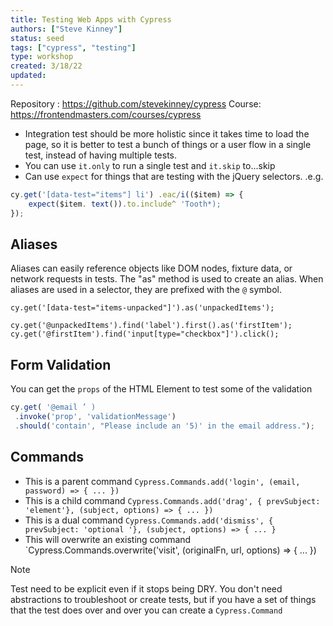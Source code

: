 ```yaml
---
title: Testing Web Apps with Cypress
authors: ["Steve Kinney"]
status: seed
tags: ["cypress", "testing"]
type: workshop
created: 3/18/22
updated:
---
```


Repository : https://github.com/stevekinney/cypress
Course: https://frontendmasters.com/courses/cypress

- Integration test should be more holistic since it takes time to load the page, so it is better to test a bunch of things or a user flow in a single test, instead of having multiple tests.
- You can use `it.only` to run a single test and `it.skip` to...skip
- Can use `expect` for things that are testing with the jQuery selectors. .e.g.
```ts
cy.get('[data-test="items"] li') .eac/i(($item) => {
    expect($item. text()).to.include^ 'Tooth*);
});
```

## Aliases
 Aliases can easily reference objects like DOM nodes, fixture data, or network requests in tests. The "as" method is used to create an alias. When aliases are used in a selector, they are prefixed with the `@`   symbol.
```TS
cy.get('[data-test="items-unpacked"]').as('unpackedItems');

cy.get('@unpackedItems').find('label').first().as('firstItem');
cy.get('@firstItem').find('input[type="checkbox"]').click();
```

## Form Validation
You can get the `props` of the HTML Element to test some of the validation
```ts
cy.get( '@email ’ )
 .invoke('prop', 'validationMessage')
 .should('contain', "Please include an '5)' in the email address.");
```

## Commands
- This is a parent command 
`Cypress.Commands.add('login', (email, password) => { ... })`
- This is a child command
`Cypress.Commands.add('drag', { prevSubject: 'element'}, (subject, options) => { ... })`
- This is a dual command
`Cypress.Commands.add('dismiss', { prevSubject: 'optional '}, (subject, options) => { ... }`
- This will overwrite an existing command
`Cypress.Commands.overwrite('visit', (originalFn, url, options) => { ... })

> [!NOTE]
> Test need to be explicit even if it stops being DRY. You don't need abstractions to troubleshoot or create tests, but if you have a set of  things that the test does over and over you can create a `Cypress.Command`

